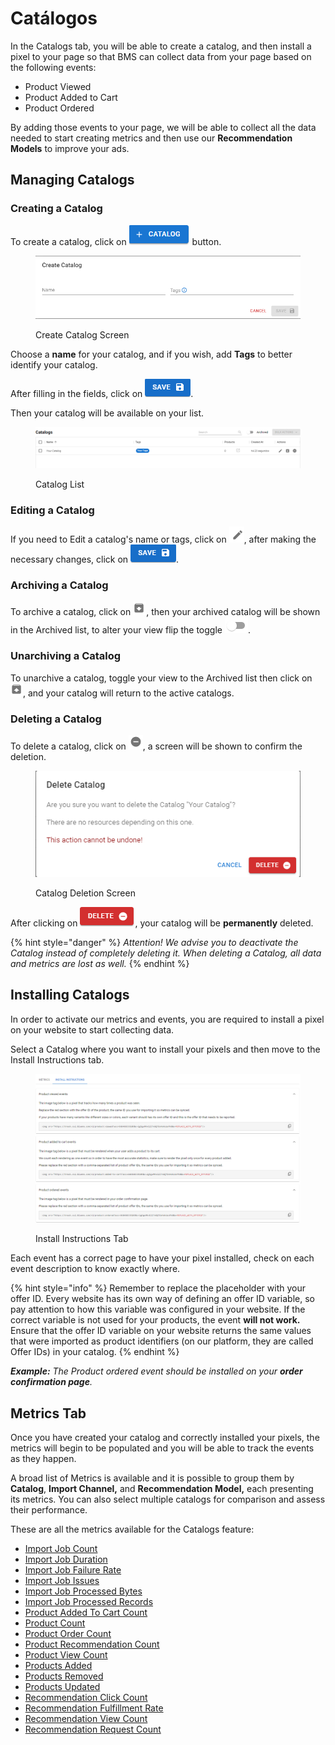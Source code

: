 # Catálogos

In the Catalogs tab, you will be able to create a catalog, and then install a pixel to your page so that BMS can collect data from your page based on the following events:

* Product Viewed
* Product Added to Cart
* Product Ordered

By adding those events to your page, we will be able to collect all the data needed to start creating metrics and then use our **Recommendation Models** to improve your ads.

## Managing Catalogs

### Creating a Catalog

To create a catalog, click on <img src="../../.gitbook/assets/image (41).png" alt="Create Catalog" data-size="line"> button.

<figure><img src="../../.gitbook/assets/image (42).png" alt="" width="539"><figcaption><p>Create Catalog Screen</p></figcaption></figure>

Choose a **name** for your catalog, and if you wish, add **Tags** to better identify your catalog.

After filling in the fields, click on <img src="../../.gitbook/assets/image (43).png" alt="Save" data-size="line">.

Then your catalog will be available on your list.

<figure><img src="../../.gitbook/assets/image (44).png" alt=""><figcaption><p>Catalog List</p></figcaption></figure>

### Editing a Catalog

If you need to Edit a catalog's name or tags, click on <img src="../../.gitbook/assets/image (45).png" alt="Edit" data-size="line">, after making the necessary changes, click on <img src="../../.gitbook/assets/image (46).png" alt="Save" data-size="line">.

### Archiving a Catalog

To archive a catalog, click on <img src="../../.gitbook/assets/image (47).png" alt="Archive" data-size="line">, then your archived catalog will be shown in the Archived list, to alter your view flip the toggle <img src="../../.gitbook/assets/image (48).png" alt="Toggle" data-size="line">.

### Unarchiving a Catalog

To unarchive a catalog, toggle your view to the Archived list then click on <img src="../../.gitbook/assets/image (49).png" alt="Unarchive" data-size="line">, and your catalog will return to the active catalogs.

### Deleting a Catalog

To delete a catalog, click on <img src="../../.gitbook/assets/image (50).png" alt="Delete" data-size="line">, a screen will be shown to confirm the deletion.

<figure><img src="../../.gitbook/assets/image (51).png" alt=""><figcaption><p>Catalog Deletion Screen</p></figcaption></figure>

After clicking on <img src="../../.gitbook/assets/image (52).png" alt="Delete" data-size="line">, your catalog will be **permanently** deleted.

{% hint style="danger" %}
_Attention! We advise you to deactivate the Catalog instead of completely deleting it. When deleting a Catalog, all data and metrics are lost as well._
{% endhint %}

## Installing Catalogs&#x20;

In order to activate our metrics and events, you are required to install a pixel on your website to start collecting data.

Select a Catalog where you want to install your pixels and then move to the Install Instructions tab.

<figure><img src="../../.gitbook/assets/image (389).png" alt=""><figcaption><p>Install Instructions Tab</p></figcaption></figure>

Each event has a correct page to have your pixel installed, check on each event description to know exactly where.

{% hint style="info" %}
Remember to replace the placeholder with your offer ID. Every website has its own way of defining an offer ID variable, so pay attention to how this variable was configured in your website. If the correct variable is not used for your products, the event **will not work.** Ensure that the offer ID variable on your website returns the same values that were imported as product identifiers (on our platform, they are called Offer IDs) in your catalog.
{% endhint %}

_**Example:** The Product ordered event should be installed on your **order confirmation page**._

## Metrics Tab <a href="#metrics" id="metrics"></a>

Once you have created your catalog and correctly installed your pixels, the metrics will begin to be populated and you will be able to track the events as they happen.

A broad list of Metrics is available and it is possible to group them by **Catalog**, **Import Channel,** and **Recommendation Model,** each presenting its metrics. You can also select multiple catalogs for comparison and assess their performance.

These are all the metrics available for the Catalogs feature:

* [Import Job Count](cs2-metrics.md#import-job-count)
* [Import Job Duration](cs2-metrics.md#import-job-duration)
* [Import Job Failure Rate](cs2-metrics.md#import-job-failure-rate)
* [Import Job Issues](cs2-metrics.md#import-job-issues)
* [Import Job Processed Bytes](cs2-metrics.md#import-job-processed-bytes)
* [Import Job Processed Records](cs2-metrics.md#import-job-processed-records)
* [Product Added To Cart Count](cs2-metrics.md#product-added-to-cart-count)
* [Product Count](cs2-metrics.md#product-count)
* [Product Order Count](cs2-metrics.md#product-order-count)
* [Product Recommendation Count](cs2-metrics.md#product-recommendation-count)
* [Product View Count](cs2-metrics.md#product-view-count)
* [Products Added](cs2-metrics.md#products-added)
* [Products Removed](cs2-metrics.md#products-removed)
* [Products Updated](cs2-metrics.md#products-updated)
* [Recommendation Click Count](cs2-metrics.md#recommendation-click-count)
* [Recommendation Fulfillment Rate](cs2-metrics.md#recommendation-fulfillment-rate)
* [Recommendation View Count](cs2-metrics.md#recommendation-view-count)
* [Recommendation Request Count](cs2-metrics.md#recommendation-request-count)
